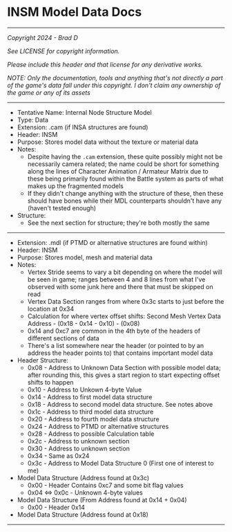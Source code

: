 # INSM Model Data Docs

---

*Copyright 2024 - Brad D*

*See LICENSE for copyright information.*

*Please include this header and that license for any derivative works.*

*NOTE: Only the documentation, tools and anything that's not directly a part of the game's data fall under this copyright. I don't claim any ownership of the game or any of its assets*

---

* Tentative Name: Internal Node Structure Model
* Type: Data
* Extension: .cam (if INSA structures are found)
* Header: INSM
* Purpose: Stores model data without the texture or material data
* Notes:
	* Despite having the `.cam` extension, these quite possibly might not be necessarily camera related; the name could be short for something along the lines of Character Animation / Armateur Matrix due to these being primarily found within the Battle system as parts of what makes up the fragmented models
	* If they didn't change anything with the structure of these, then these should have bones while their MDL counterparts shouldn't have any (haven't tested enough)
* Structure:
	* See the next section for structure; they're both mostly the same

---

* Extension: .mdl (if PTMD or alternative structures are found within)
* Header: INSM
* Purpose: Stores model, mesh and material data
* Notes:
	* Vertex Stride seems to vary a bit depending on where the model will be seen in game; ranges between 4 and 8 lines from what I've observed with some junk here and there that must be skipped on read
	* Vertex Data Section ranges from where 0x3c starts to just before the location at 0x34
	* Calculation for where vertex offset shifts: Second Mesh Vertex Data Address - <Values of these addresses subtracted>(0x18 - 0x14 - 0x10) - <Round this to nearest byte>(0x08)
	* 0x14 and 0xc7 are common in the 4th byte of the headers of different sections of data
	* There's a list somewhere near the header (or pointed to by an address the header points to) that contains important model data
* Header Structure:
	* 0x08 - Address to Unknown Data Section with possible model data; after rounding this, this gives a start region to start expecting offset shifts to happen
	* 0x10 - Address to Unkown 4-byte Value
	* 0x14 - Address to first model data structure
	* 0x18 - Address to second model data structure. See notes above
	* 0x1c - Address to third model data structure
	* 0x20 - Address to fourth model data structure
	* 0x24 - Address to PTMD or alternative structures
	* 0x28 - Address to possible Calculation table
	* 0x2c - Address to unknown section
	* 0x30 - Address to unknown section
	* 0x34 - Same as 0x24
	* 0x3c - Address to Model Data Structure 0 (First one of interest to me)
* Model Data Structure (Address found at 0x3c)
	* 0x00 - Header Contains 0xc7 and some bit flag values
	* 0x04 <=> 0x0c - Unknown 4-byte values
* Model Data Structure (From Address found at 0x14 + 0x04)
	* 0x00 - Header 0x14
* Model Data Structure (Address found at 0x18)
---